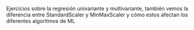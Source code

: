 Ejercicios sobre la regresión univariante y multivariante, también vemos la diferencia entre StandardScaler y MinMaxScaler y cómo estos afectan los diferentes algoritmos de ML
